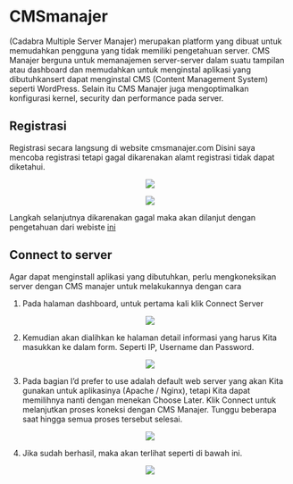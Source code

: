 # CMSmanajer
(Cadabra Multiple Server Manajer) merupakan platform yang dibuat untuk memudahkan pengguna yang tidak memiliki pengetahuan server. CMS Manajer berguna untuk memanajemen server-server dalam suatu tampilan atau dashboard dan memudahkan untuk menginstal aplikasi yang dibutuhkansert dapat menginstal CMS (Content Management System) seperti WordPress. Selain itu CMS Manajer juga mengoptimalkan konfigurasi kernel, security dan performance pada server.

## Registrasi
Registrasi secara langsung di website cmsmanajer.com 
Disini saya mencoba registrasi tetapi gagal dikarenakan alamt registrasi tidak dapat diketahui.
<p align="center">
  <img src="https://github.com/rifaicham/dumbways-report/blob/main/week-3/assets/gagalregist.jpg" />
</p>
<p align="center">
  <img src="https://github.com/rifaicham/dumbways-report/blob/main/week-3/assets/registgagal.jpg" />
</p>

Langkah selanjutnya dikarenakan gagal maka akan dilanjut dengan pengetahuan dari webiste [ini](https://suganda.medium.com/jagoan-cms-manajer-7ce185d08b55)

## Connect to server
Agar dapat menginstall aplikasi yang dibutuhkan, perlu mengkoneksikan server dengan CMS manajer untuk melakukannya dengan cara
1. Pada halaman dashboard, untuk pertama kali klik Connect Server
<p align="center">
  <img src="https://github.com/rifaicham/dumbways-report/blob/main/week-3/assets/cms1.jpg" />
</p>

2. Kemudian akan dialihkan ke halaman detail informasi yang harus Kita masukkan ke dalam form. Seperti IP, Username dan Password.
<p align="center">
  <img src="https://github.com/rifaicham/dumbways-report/blob/main/week-3/assets/cms2.jpg" />
</p>

3. Pada bagian I’d prefer to use adalah default web server yang akan Kita gunakan untuk aplikasinya (Apache / Nginx), tetapi Kita dapat memilihnya nanti dengan menekan Choose Later.
Klik Connect untuk melanjutkan proses koneksi dengan CMS Manajer. Tunggu beberapa saat hingga semua proses tersebut selesai.
<p align="center">
  <img src="https://github.com/rifaicham/dumbways-report/blob/main/week-3/assets/cms3.jpg" />
</p>

4. Jika sudah berhasil, maka akan terlihat seperti di bawah ini.
<p align="center">
  <img src="https://github.com/rifaicham/dumbways-report/blob/main/week-3/assets/cms4.jpg" />
</p>

